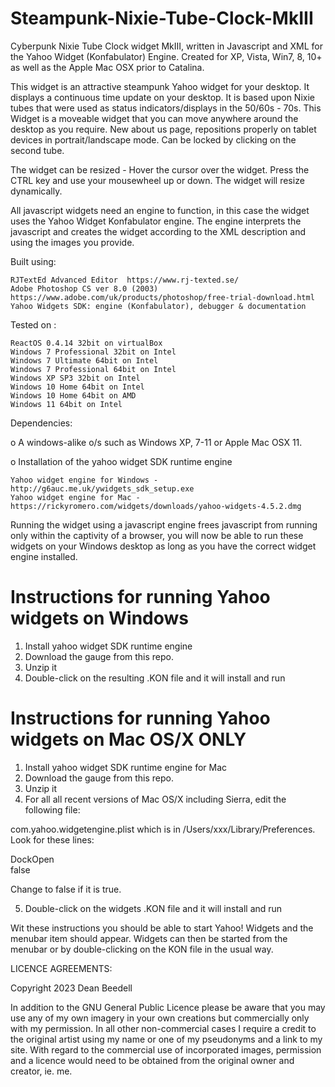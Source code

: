 # Steampunk-Nixie-Tube-Clock-MkIII

 Cyberpunk Nixie Tube Clock widget MkIII, written in Javascript and XML for the Yahoo 
 Widget (Konfabulator) Engine. Created for XP, Vista, Win7, 8, 10+ as well as the 
 Apple Mac OSX prior to Catalina.
 

 This widget is an attractive steampunk Yahoo widget for your desktop. It 
 displays a continuous time update on your desktop. It is based upon Nixie tubes 
 that were used as status indicators/displays in the 50/60s - 70s. This Widget 
 is a moveable widget that you can move anywhere around the desktop as you 
 require. New about us page, repositions properly on tablet devices in 
 portrait/landscape mode. Can be locked by clicking on the second tube.
 

 The widget can be resized - Hover the cursor over the widget. Press the CTRL key 
 and use your mousewheel up or down. The widget will resize dynamically.
 
 All javascript widgets need an engine to function, in this case the widget uses 
 the Yahoo Widget Konfabulator engine. The engine interprets the javascript and 
 creates the widget according to the XML description and using the images you 
 provide. 


Built using: 

	RJTextEd Advanced Editor  https://www.rj-texted.se/ 
	Adobe Photoshop CS ver 8.0 (2003)  https://www.adobe.com/uk/products/photoshop/free-trial-download.html 
	Yahoo Widgets SDK: engine (Konfabulator), debugger & documentation
	
Tested on :

	ReactOS 0.4.14 32bit on virtualBox    
	Windows 7 Professional 32bit on Intel    
	Windows 7 Ultimate 64bit on Intel    
	Windows 7 Professional 64bit on Intel    
	Windows XP SP3 32bit on Intel    
	Windows 10 Home 64bit on Intel    
	Windows 10 Home 64bit on AMD    
	Windows 11 64bit on Intel  
  
   
 Dependencies:
 
 o A windows-alike o/s such as Windows XP, 7-11 or Apple Mac OSX 11.    	
 
 o Installation of the yahoo widget SDK runtime engine  
 
	Yahoo widget engine for Windows - http://g6auc.me.uk/ywidgets_sdk_setup.exe  
	Yahoo widget engine for Mac - https://rickyromero.com/widgets/downloads/yahoo-widgets-4.5.2.dmg
 
 Running the widget using a javascript engine frees javascript from running only 
 within the captivity of a browser, you will now be able to run these widgets on 
 your Windows desktop as long as you have the correct widget engine installed.
  
 Instructions for running Yahoo widgets on Windows
 =================================================
 
 1. Install yahoo widget SDK runtime engine
 2. Download the gauge from this repo.
 3. Unzip it
 4. Double-click on the resulting .KON file and it will install and run
 
 Instructions for running Yahoo widgets on Mac OS/X ONLY
 ========================================================
 
 1. Install yahoo widget SDK runtime engine for Mac
 2. Download the gauge from this repo.
 3. Unzip it
 4. For all all recent versions of Mac OS/X including Sierra, edit the following 
 file:
 
 com.yahoo.widgetengine.plist which is in /Users/xxx/Library/Preferences. Look 
 for these lines: 
    
   <key>DockOpen</key>  
   <string>false</string>  
 
 Change to false if it is true.
 
 5. Double-click on the widgets .KON file and it will install and run
 
 Wit these instructions you should be able to start Yahoo! Widgets and the 
 menubar item should appear. Widgets can then be started from the menubar or by 
 double-clicking on the KON file in the usual way.
 

 
 LICENCE AGREEMENTS:
 
 Copyright 2023 Dean Beedell
 
 In addition to the GNU General Public Licence please be aware that you may use
 any of my own imagery in your own creations but commercially only with my
 permission. In all other non-commercial cases I require a credit to the
 original artist using my name or one of my pseudonyms and a link to my site.
 With regard to the commercial use of incorporated images, permission and a
 licence would need to be obtained from the original owner and creator, ie. me.
 
